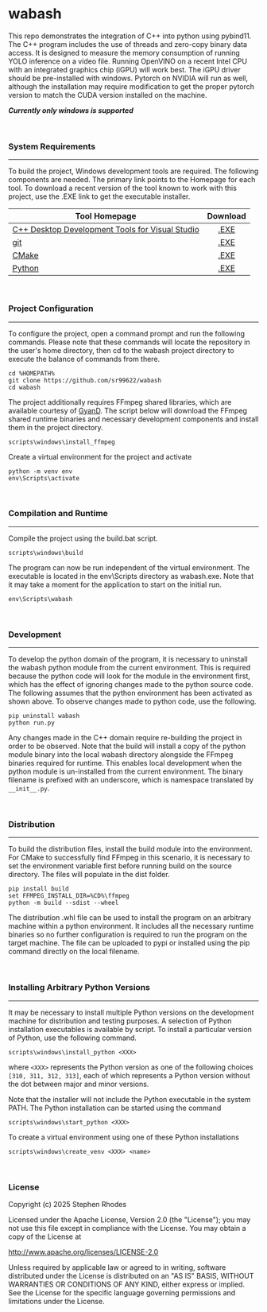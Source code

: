 # wabash

This repo demonstrates the integration of C++ into python using pybind11. The C++ program includes the use of threads and zero-copy binary data access. It is designed to measure the memory consumption of running YOLO inference on a video file. Running OpenVINO on a recent Intel CPU with an integrated graphics chip (iGPU) will work best. The iGPU driver should be pre-installed with windows. Pytorch on NVIDIA will run as well, although the installation may require modification to get the proper pytorch version to match the CUDA version installed on the machine.

<b><i>Currently only windows is supported</i></b>

&nbsp;
### System Requirements
---

To build the project, Windows development tools are required. The following components are needed. The primary link points to the Homepage for each tool. To download a recent version of the tool known to work with this project, use the .EXE link to get the executable installer.

   | Tool Homepage | Download |
   |-----------|:--------:|
   |[C++ Desktop Development Tools for Visual Studio](https://visualstudio.microsoft.com/downloads/) | [.EXE](https://aka.ms/vs/17/release/vs_BuildTools.exe) |
   |[git](https://git-scm.com/install/windows) | [.EXE](https://github.com/git-for-windows/git/releases/download/v2.51.2.windows.1/Git-2.51.2-64-bit.exe) |
   |[CMake](https://cmake.org/download/) | [.EXE](https://github.com/Kitware/CMake/releases/download/v4.2.0-rc2/cmake-4.2.0-rc2-windows-x86_64.msi) |
   |[Python](https://www.python.org/downloads/windows/) | [.EXE](https://www.python.org/ftp/python/3.13.9/python-3.13.9-amd64.exe) |

&nbsp;
### Project Configuration
---

To configure the project, open a command prompt and run the following commands. Please note that these commands will locate the repository in the user's home directory, then cd to the wabash project directory to execute the balance of commands from there.

```
cd %HOMEPATH%
git clone https://github.com/sr99622/wabash
cd wabash
```

The project additionally requires FFmpeg shared libraries, which are available courtesy of [GyanD](https://github.com/GyanD/codexffmpeg). The script below will download the FFmpeg shared runtime binaries and necessary development components and install them in the project directory.

```
scripts\windows\install_ffmpeg
```

Create a virtual environment for the project and activate

```
python -m venv env
env\Scripts\activate
```

&nbsp;
### Compilation and Runtime
---

Compile the project using the build.bat script.

```
scripts\windows\build
```

The program can now be run independent of the virtual environment. The executable is located in the env\Scripts directory as wabash.exe. Note that it may take a moment for the application to start on the initial run.

```
env\Scripts\wabash
```

&nbsp;
### Development
---

To develop the python domain of the program, it is necessary to uninstall the wabash python module from the current environment. This is required because the python code will look for the module in the environment first, which has the effect of ignoring changes made to the python source code. The following assumes that the python environment has been activated as shown above. To observe changes made to python code, use the following.

```
pip uninstall wabash
python run.py
```

Any changes made in the C++ domain require re-building the project in order to be observed. Note that the build will install a copy of the python module binary into the local wabash directory alongside the FFmpeg binaries required for runtime. This enables local development when the python module is un-installed from the current environment. The binary filename is prefixed with an underscore, which is namespace translated by ```__init__.py```.

&nbsp;
### Distribution
---

To build the distribution files, install the build module into the environment. For CMake to successfully find FFmpeg in this scenario, it is necessary to set the environment variable first before running build on the source directory. The files will populate in the dist folder.

```
pip install build
set FFMPEG_INSTALL_DIR=%CD%\ffmpeg
python -m build --sdist --wheel
```

The distribution .whl file can be used to install the program on an arbitrary machine within a python environment. It includes all the necessary runtime binaries so no further configuration is required to run the program on the target machine. The file can be uploaded to pypi or installed using the pip command directly on the local filename. 

&nbsp;
### Installing Arbitrary Python Versions
---

It may be necessary to install multiple Python versions on the development machine for distribution and testing purposes. A selection of Python installation executables is available by script. To install a particular version of Python, use the following command.

```
scripts\windows\install_python <XXX>
```

where `<XXX>` represents the Python version as one of the following choices `[310, 311, 312, 313]`, each of which represents a Python version without the dot between major and minor versions.

Note that the installer will not include the Python executable in the system PATH. The Python installation can be started using the command

```
scripts\windows\start_python <XXX>
```

To create a virtual environment using one of these Python installations

```
scripts\windows\create_venv <XXX> <name>
```

&nbsp;
### License

Copyright (c) 2025  Stephen Rhodes

Licensed under the Apache License, Version 2.0 (the "License");
you may not use this file except in compliance with the License.
You may obtain a copy of the License at

   http://www.apache.org/licenses/LICENSE-2.0

Unless required by applicable law or agreed to in writing, software
distributed under the License is distributed on an "AS IS" BASIS,
WITHOUT WARRANTIES OR CONDITIONS OF ANY KIND, either express or implied.
See the License for the specific language governing permissions and
limitations under the License.








